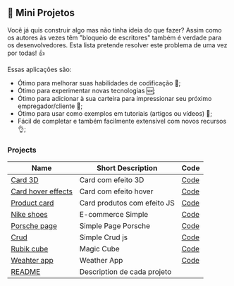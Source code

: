 ## :ledger: Mini Projetos


Você já quis construir algo mas não tinha ideia do que fazer? Assim como os autores às vezes têm "bloqueio de escritores" também é verdade para os desenvolvedores. Esta lista pretende resolver este problema de uma vez por todas! 👍

Essas aplicações são:

- Ótimo para melhorar suas habilidades de codificação :muscle:;
- Ótimo para experimentar novas tecnologias 🆕;
- Ótimo para adicionar à sua carteira para impressionar seu próximo empregador/cliente :file_folder:;
- Ótimo para usar como exemplos em tutoriais (artigos ou vídeos) :page_with_curl:;
- Fácil de completar e também facilmente extensível com novos recursos :ok_hand:;

### Projects


| Name                                                                              | Short Description                                          | Code  |
| --------------------------------------------------------------------------------- | ---------------------------------------------------------- | ----- |
| [Card 3D](https://github.com/LuisSilvah/Mini-projetos/blob/main/Readme/Card-3D.md)| Card com efeito 3D                                         | [Code](https://github.com/LuisSilvah/Mini-projetos/tree/main/Card%203D) |
| [Card hover effects](https://github.com/LuisSilvah/Mini-projetos/blob/main/Readme/Card-hover-effects.md)| Card com efeito hover                | [Code](https://github.com/LuisSilvah/Mini-projetos/tree/main/Card%20Hover%20Effects) |
| [Product card](https://github.com/LuisSilvah/Mini-projetos/blob/main/Readme/Product-card.md)| Card produtos com efeito JS                      | [Code](https://github.com/LuisSilvah/Mini-projetos/tree/main/Product%20Card) |
| [Nike shoes](https://github.com/LuisSilvah/Mini-projetos/blob/main/Readme/Nike-Shoes.md)| E-commerce Simple                                    | [Code](https://github.com/LuisSilvah/Mini-projetos/tree/main/Nike%20Shoes)   |
| [Porsche page](https://github.com/LuisSilvah/Mini-projetos/blob/main/Readme/Porsche-page.md)| Simple Page Porsche                              | [Code](https://github.com/LuisSilvah/Mini-projetos/tree/main/Porsche-page) |
| [Crud](https://github.com/LuisSilvah/Mini-projetos/blob/main/Readme/Crud.md)| Simple Crud js                                                   | [Code](https://github.com/LuisSilvah/Mini-projetos/tree/main/Crud) |
| [Rubik cube](https://github.com/LuisSilvah/Mini-projetos/blob/main/Readme/Rubik-Cube.md)| Magic Cube                                           | [Code](https://github.com/LuisSilvah/Mini-projetos/tree/main/Rubik%20cube) |
| [Weahter app](https://github.com/LuisSilvah/Mini-projetos/blob/main/Readme/Weather-app.md)| Weather App                                        | [Code](https://github.com/LuisSilvah/Mini-projetos/tree/main/Weather%20app) |
| [README](https://github.com/LuisSilvah/Mini-projetos/tree/main/Readme)| Description de cada projeto                                            |  |
